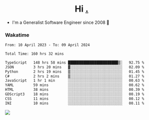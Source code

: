 <h1 align="center">Hi <a href="https://www.hackerrank.com/erasmosaraujo">.</a></h1>
 
- I'm a Generalist Software Engineer  since 2008 🚀
<!--  
<p align="left">
  <a href="https://github.com/erasmosoares/github-readme-stats">
    <img
      align="center"
      src="https://github-readme-stats.vercel.app/api/top-langs/?username=erasmosoares&theme=radical&layout=compact"
    />
  </a>
  <a href="https://github.com/erasmosoares/github-readme-stats">
    [![Harlok's WakaTime stats](https://github-readme-stats.vercel.app/api/wakatime?username=ffflabs)](https://github.com/anuraghazra/github-readme-stats)
  </a>
</p>

<!--
 ### Repo 
 
<p align="left">
 <a href="https://github.com/erasmosoares/github-readme-stats">
    <img
      align="center"
      height="165"
      src="https://github-readme-stats.vercel.app/api/pin?username=erasmosoares&repo=sample-node&title_color=fff&icon_color=f9f9f9&text_color=9f9f9f&bg_color=151515"
    />
  </a>
  <a href="https://github.com/erasmosoares/github-readme-stats">
    <img
      align="center"
      height="165"
      src="https://github-readme-stats.vercel.app/api/pin?username=erasmosoares&repo=sample-node&title_color=fff&icon_color=f9f9f9&text_color=9f9f9f&bg_color=151515"
    />
  </a>
</p>
-->

 ### Wakatime 

<!--START_SECTION:waka-->

```txt
From: 10 April 2023 - To: 09 April 2024

Total Time: 160 hrs 32 mins

TypeScript   148 hrs 58 mins ███████████████████████▒░   92.75 %
JSON         3 hrs 20 mins   ▓░░░░░░░░░░░░░░░░░░░░░░░░   02.09 %
Python       2 hrs 19 mins   ▒░░░░░░░░░░░░░░░░░░░░░░░░   01.45 %
C#           2 hrs 2 mins    ▒░░░░░░░░░░░░░░░░░░░░░░░░   01.27 %
JavaScript   1 hr 1 min      ░░░░░░░░░░░░░░░░░░░░░░░░░   00.63 %
YAML         59 mins         ░░░░░░░░░░░░░░░░░░░░░░░░░   00.62 %
HTML         38 mins         ░░░░░░░░░░░░░░░░░░░░░░░░░   00.39 %
GDScript3    18 mins         ░░░░░░░░░░░░░░░░░░░░░░░░░   00.19 %
CSS          11 mins         ░░░░░░░░░░░░░░░░░░░░░░░░░   00.12 %
INI          10 mins         ░░░░░░░░░░░░░░░░░░░░░░░░░   00.11 %
```

<!--END_SECTION:waka-->

![](https://komarev.com/ghpvc/?username=erasmosoares&color=brightgreen)
